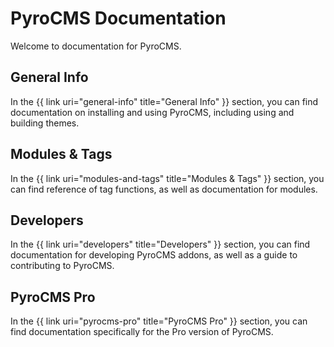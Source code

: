 # PyroCMS Documentation

Welcome to documentation for PyroCMS.

## General Info

In the {{ link uri="general-info" title="General Info" }} section, you can find documentation on installing and using PyroCMS, including using and building themes.

## Modules &amp; Tags

In the {{ link uri="modules-and-tags" title="Modules &amp; Tags" }} section, you can find reference of tag functions, as well as documentation for modules.

## Developers

In the {{ link uri="developers" title="Developers" }} section, you can find documentation for developing PyroCMS addons, as well as a guide to contributing to PyroCMS.

## PyroCMS Pro

In the {{ link uri="pyrocms-pro" title="PyroCMS Pro" }} section, you can find documentation specifically for the Pro version of PyroCMS.